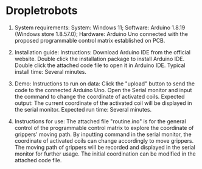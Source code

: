 # Dropletrobots
1. System requirements: 
System: Windows 11;
Software: Arduino 1.8.19 (Windows store 1.8.57.0);
Hardware: Arduino Uno connected with the proposed programmable control matrix established on PCB.

2. Installation guide:
Instructions: Download Arduino IDE from the official website. Double click the installation package to install Arduino IDE. Double click the attached code file to open it in Arduino IDE.
Typical install time: Several minutes.

3. Demo:
Instructions to run on data: Click the "upload" button to send the code to the connected Arduino Uno. Open the Serial monitor and input the command to change the coordinate of activated coils.
Expected output: The current coordinate of the activated coil will be displayed in the serial monitor.
Expected run time: Several minutes.

4. Instructions for use: 
The attached file "routine.ino" is for the general control of the programmable control matrix to explore the coordinate of grippers' moving path. By inputting command in the serial monitor, the coordinate of activated coils can change accordingly to move grippers. The moving path of grippers will be recorded and displayed in the serial monitor for further usage. The initial coordination can be modified in the attached code file.
